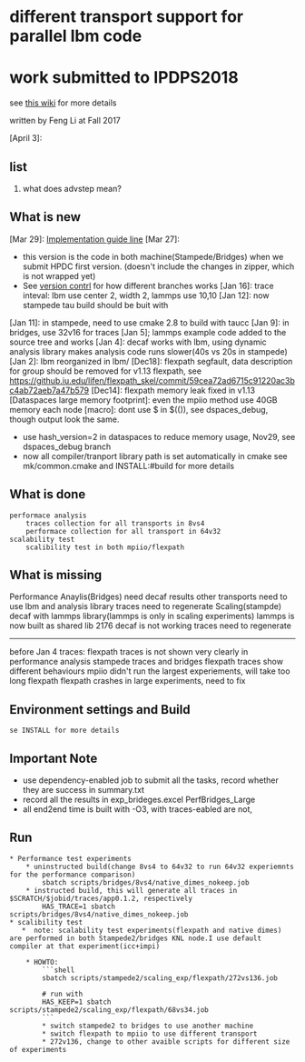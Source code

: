 # different transport support for parallel lbm code
# work submitted to IPDPS2018

see [this wiki](https://github.iu.edu/IUPUI-CS-HPC/data_broker_lammps/wiki) for more details

written by Feng Li at Fall 2017

[April 3]:
## list
1. what does advstep mean?
## What is new
[Mar 29]: 
    [Implementation guide line](https://docs.google.com/spreadsheets/d/1mh3oZP3dJtQG33AnLnTprAV3WpjBQC4bMWRFFy7HTgM/edit#gid=0)
[Mar 27]: 
* this version is the code in both machine(Stampede/Bridges) when we submit HPDC first version. (doesn't include the changes in zipper, which is not wrapped yet)
* See [version contrl](docs/version_control.md) for how different branches works
[Jan 16]: trace inteval: lbm use center 2, width 2, lammps use 10,10
[Jan 12]: now stampede tau build should be buit with
    
[Jan 11]: in stampede, need to use cmake 2.8 to build with taucc
[Jan 9]: in bridges, use 32v16 for traces
[Jan 5]; lammps example code added to the source tree and works
[Jan 4]: decaf works with lbm, using dynamic analysis library makes analysis code runs slower(40s vs 20s in stampede)
[Jan 2]: lbm reorganized in lbm/
[Dec18]: flexpath segfault, data description for group should be removed for v1.13 flexpath, see https://github.iu.edu/lifen/flexpath_skel/commit/59cea72ad6715c91220ac3bc4ab72aeb7a47b579
[Dec14]:  flexpath memory leak fixed in v1.13
[Dataspaces large memory footprint]: even the mpiio method use 40GB memory each node
[macro]: dont use $ in $(()), see dspaces_debug, though output look the same.
   *  use hash_version=2 in dataspaces to reduce memory usage, Nov29, see dspaces_debug branch
   * now all compiler/tranport library path is set automatically in cmake
    see mk/common.cmake and INSTALL:#build for more details
   

## What is done
    performace analysis
        traces collection for all transports in 8vs4
        performace collection for all transport in 64v32
    scalability test
        scalibility test in both mpiio/flexpath
        

## What is missing
Performance Anaylis(Bridges)
    need decaf results
    other transports need to use lbm and analysis library
    traces need to regenerate
Scaling(stampde)
    decaf with lammps library(lammps is only in scaling experiments)
        lammps is now built as shared lib
    2176 decaf is not working
    traces need to regenerate

-----------------------------------------------
before Jan 4
        traces:
            flexpath traces is not shown very clearly in performance analysis
            stampede traces and bridges flexpath traces show different behaviours
        mpiio
            didn't run the largest experiements, will take too long
        flexpath
            flexpath crashes in large experiments, need to fix
   

## Environment settings and Build
    se INSTALL for more details

## Important Note
 - use dependency-enabled job to submit all the tasks, record whether they are success in summary.txt
 - record all the results in exp_brideges.excel PerfBridges_Large
 - all end2end time is built with -O3, with traces-eabled are not, 




## Run 
    * Performance test experiments
        * uninstructed build(change 8vs4 to 64v32 to run 64v32 experiemnts for the performance comparison)
            sbatch scripts/bridges/8vs4/native_dimes_nokeep.job
        * instructed build, this will generate all traces in $SCRATCH/$jobid/traces/app0.1.2, respectively
            HAS_TRACE=1 sbatch scripts/bridges/8vs4/native_dimes_nokeep.job
    * scalibility test
       *  note: scalability test experiments(flexpath and native dimes) are performed in both Stampede2/bridges KNL node.I use default compiler at that experiment(icc+impi)
            
        * HOWTO:
            ```shell
            sbatch scripts/stampede2/scaling_exp/flexpath/272vs136.job

            # run with
            HAS_KEEP=1 sbatch scripts/stampede2/scaling_exp/flexpath/68vs34.job
            ```
            * switch stampede2 to bridges to use another machine
            * switch flexpath to mpiio to use different transport
            * 272v136, change to other avaible scripts for different size of experiments

